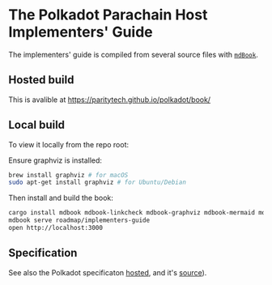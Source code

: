 # The Polkadot Parachain Host Implementers' Guide

The implementers' guide is compiled from several source files with [`mdBook`](https://github.com/rust-lang/mdBook).

## Hosted build

This is avalible at https://paritytech.github.io/polkadot/book/

## Local build

To view it locally from the repo root:

Ensure graphviz is installed:
```sh
brew install graphviz # for macOS
sudo apt-get install graphviz # for Ubuntu/Debian
```

Then install and build the book:

```sh
cargo install mdbook mdbook-linkcheck mdbook-graphviz mdbook-mermaid mdbook-last-changed
mdbook serve roadmap/implementers-guide
open http://localhost:3000
```

## Specification

See also the Polkadot specificaton [hosted](https://spec.polkadot.network/), and it's [source](https://github.com/w3f/polkadot-spec)).
